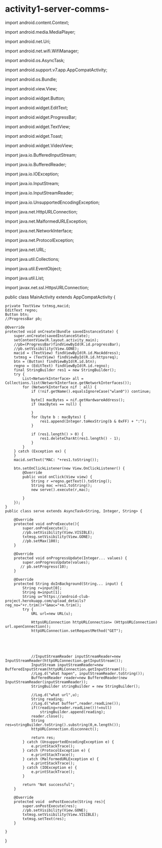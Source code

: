 # activity1-server-comms-
import android.content.Context;

import android.media.MediaPlayer;

import android.net.Uri;

import android.net.wifi.WifiManager;

import android.os.AsyncTask;

import android.support.v7.app.AppCompatActivity;

import android.os.Bundle;

import android.view.View;

import android.widget.Button;

import android.widget.EditText;

import android.widget.ProgressBar;

import android.widget.TextView;

import android.widget.Toast;

import android.widget.VideoView;



import java.io.BufferedInputStream;

import java.io.BufferedReader;

import java.io.IOException;

import java.io.InputStream;

import java.io.InputStreamReader;

import java.io.UnsupportedEncodingException;

import java.net.HttpURLConnection;

import java.net.MalformedURLException;

import java.net.NetworkInterface;

import java.net.ProtocolException;

import java.net.URL;

import java.util.Collections;

import java.util.EventObject;

import java.util.List;


import javax.net.ssl.HttpsURLConnection;


public class MainActivity extends AppCompatActivity {

    private TextView txtmsg,macid;
    EditText regno;
    Button btn;
    //ProgressBar pb;

    @Override
    protected void onCreate(Bundle savedInstanceState) {
        super.onCreate(savedInstanceState);
        setContentView(R.layout.activity_main);
        //pb=(ProgressBar)findViewById(R.id.progressBar);
        //pb.setVisibility(View.GONE);
        macid = (TextView) findViewById(R.id.MacAddress);
        txtmsg = (TextView) findViewById(R.id.httpsreq);
        btn = (Button) findViewById(R.id.btn);
        regno = (EditText) findViewById(R.id.regno);
        final StringBuilder res1 = new StringBuilder();
        try {
            List<NetworkInterface> all = Collections.list(NetworkInterface.getNetworkInterfaces());
            for (NetworkInterface nif : all) {
                if (!nif.getName().equalsIgnoreCase("wlan0")) continue;

                byte[] macBytes = nif.getHardwareAddress();
                if (macBytes == null) {

                }
                for (byte b : macBytes) {
                    res1.append(Integer.toHexString(b & 0xFF) + ":");
                }

                if (res1.length() > 0) {
                    res1.deleteCharAt(res1.length() - 1);
                }
            }
        } catch (Exception ex) {
        }
        macid.setText("MAC: "+res1.toString());

        btn.setOnClickListener(new View.OnClickListener() {
            @Override
            public void onClick(View view) {
                String r =regno.getText().toString();
                String mac =res1.toString();
                new serve().execute(r,mac);

            }
        });
    }
    public class serve extends AsyncTask<String, Integer, String> {

        @Override
        protected void onPreExecute(){
            super.onPreExecute();
            //pb.setVisibility(View.VISIBLE);
            txtmsg.setVisibility(View.GONE);
            //pb.setMax(100);
        }

        @Override
        protected void onProgressUpdate(Integer... values) {
            super.onProgressUpdate(values);
           // pb.setProgress(10);
        }

        @Override
        protected String doInBackground(String... input) {
            String r=input[0];
            String m=input[1];
            String u="https://android-club-project.herokuapp.com/upload_details?reg_no="+r.trim()+"&mac="+m.trim();
            try {
                URL url=new URL(u);

                HttpsURLConnection httpURLConnection= (HttpsURLConnection) url.openConnection();
                httpURLConnection.setRequestMethod("GET");





                //InputStreamReader inputStreamReader=new InputStreamReader(httpURLConnection.getInputStream());
                InputStream inputStreamReader=new BufferedInputStream(httpURLConnection.getInputStream());
                //Log.d("what hapen", inputStreamReader.toString());
                BufferedReader reader=new BufferedReader(new InputStreamReader(inputStreamReader));
                StringBuilder stringBuilder = new StringBuilder();

                //Log.d("what url",u);
                String reading;
                //Log.d("what buffer",reader.readLine());
                if((reading=reader.readLine())!=null)
                    stringBuilder.append(reading);
                reader.close();
                String res=stringBuilder.toString().substring(0,m.length());
                httpURLConnection.disconnect();

                return res;
            } catch (UnsupportedEncodingException e) {
                e.printStackTrace();
            } catch (ProtocolException e) {
                e.printStackTrace();
            } catch (MalformedURLException e) {
                e.printStackTrace();
            } catch (IOException e) {
                e.printStackTrace();
            }

            return "Not successful";
        }

        @Override
        protected void  onPostExecute(String res){
            super.onPostExecute(res);
            //pb.setVisibility(View.GONE);
            txtmsg.setVisibility(View.VISIBLE);
            txtmsg.setText(res);
        }

    }

}
